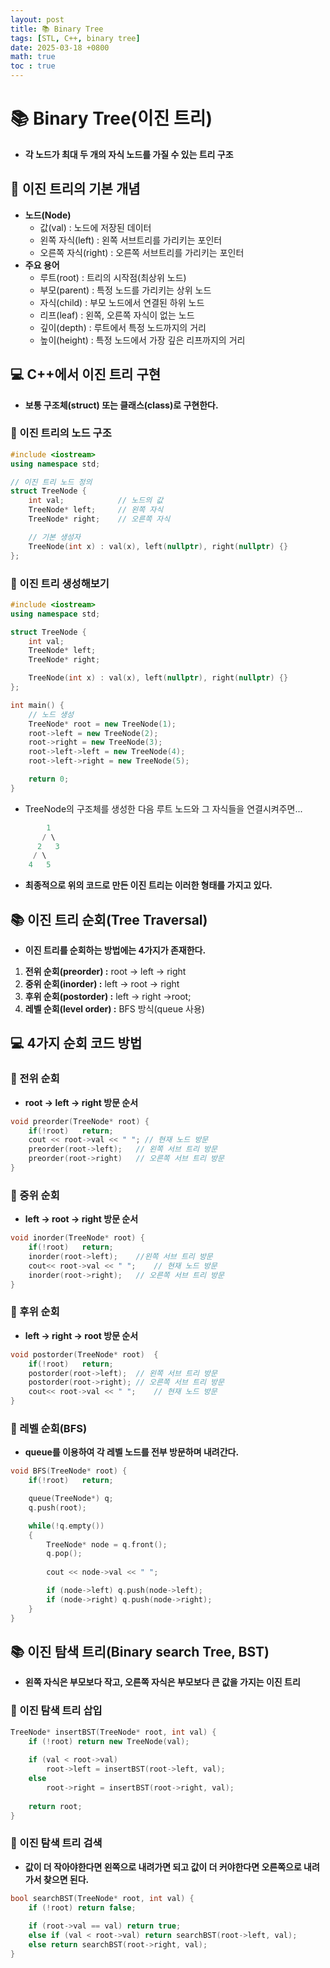 ```yaml
---
layout: post
title: 📚 Binary Tree
tags: [STL, C++, binary tree]
date: 2025-03-18 +0800
math: true
toc : true
---
```




# 📚 Binary Tree(이진 트리)

- **각 노드가 최대 두 개의 자식 노드를 가질 수 있는 트리 구조**



## 🔎 이진 트리의 기본 개념

- **노드(Node)**
  - 값(val) : 노드에 저장된 데이터
  - 왼쪽 자식(left) : 왼쪽 서브트리를 가리키는 포인터
  - 오른쪽 자식(right) : 오른쪽 서브트리를 가리키는 포인터
- **주요 용어**
  - 루트(root) : 트리의 시작점(최상위 노드)
  - 부모(parent) : 특정 노드를 가리키는 상위 노드
  - 자식(child) : 부모 노드에서 연결된 하위 노드
  - 리프(leaf) : 왼쪽, 오른쪽 자식이 없는 노드
  - 깊이(depth) : 루트에서 특정 노드까지의 거리
  - 높이(height) : 특정 노드에서 가장 깊은 리프까지의 거리




## 💻 C++에서 이진 트리 구현

- **보통 구조체(struct) 또는 클래스(class)로 구현한다.**

### 📌 이진 트리의 노드 구조

```cpp
#include <iostream>
using namespace std;

// 이진 트리 노드 정의
struct TreeNode {
    int val;            // 노드의 값
    TreeNode* left;     // 왼쪽 자식
    TreeNode* right;    // 오른쪽 자식

    // 기본 생성자
    TreeNode(int x) : val(x), left(nullptr), right(nullptr) {}
};
```



### 📌 이진 트리 생성해보기

```cpp
#include <iostream>
using namespace std;

struct TreeNode {
    int val;
    TreeNode* left;
    TreeNode* right;

    TreeNode(int x) : val(x), left(nullptr), right(nullptr) {}
};

int main() {
    // 노드 생성
    TreeNode* root = new TreeNode(1);
    root->left = new TreeNode(2);
    root->right = new TreeNode(3);
    root->left->left = new TreeNode(4);
    root->left->right = new TreeNode(5);

    return 0;
}
```
- TreeNode의 구조체를 생성한 다음 루트 노드와 그 자식들을 연결시켜주면...

```cpp
        1
       / \
      2   3
     / \
    4   5
```

- **최종적으로 위의 코드로 만든 이진 트리는 이러한 형태를 가지고 있다.**




## 📚 이진 트리 순회(Tree Traversal)

- **이진 트리를 순회하는 방법에는 4가지가 존재한다.**

1. **전위 순회(preorder) :** root -> left -> right
2. **중위 순회(inorder) :** left -> root -> right
3. **후위 순회(postorder) :** left -> right ->root;
4. **레벨 순회(level order) :** BFS 방식(queue 사용)




## 💻 4가지 순회 코드 방법

### 🚀 전위 순회
- **root -> left -> right 방문 순서**

```cpp
void preorder(TreeNode* root) {
    if(!root)   return;
    cout << root->val << " "; // 현재 노드 방문
    preorder(root->left);   // 왼쪽 서브 트리 방문
    preorder(root->right)   // 오른쪽 서브 트리 방문
}
```


### 🚀 중위 순회
- **left -> root -> right 방문 순서**

```cpp
void inorder(TreeNode* root) {
    if(!root)   return;
    inorder(root->left);    //왼쪽 서브 트리 방문
    cout<< root->val << " ";    // 현재 노드 방문
    inorder(root->right);   // 오른쪽 서브 트리 방문
}
```



### 🚀 후위 순회
- **left -> right -> root 방문 순서**

```cpp
void postorder(TreeNode* root)  {
    if(!root)   return;
    postorder(root->left);  // 왼쪽 서브 트리 방문
    postorder(root->right); // 오른쪽 서브 트리 방문
    cout<< root->val << " ";    // 현재 노드 방문
}
```



### 🚀 레벨 순회(BFS)

- **queue를 이용하여 각 레벨 노드를 전부 방문하며 내려간다.**

```cpp
void BFS(TreeNode* root) {
    if(!root)   return;

    queue(TreeNode*) q;
    q.push(root);

    while(!q.empty())
    {
        TreeNode* node = q.front();
        q.pop();
        
        cout << node->val << " ";

        if (node->left) q.push(node->left);
        if (node->right) q.push(node->right);
    }
}
```



## 📚 이진 탐색 트리(Binary search Tree, BST)
- **왼쪽 자식은 부모보다 작고, 오른쪽 자식은 부모보다 큰 값을 가지는 이진 트리**


### 📌 이진 탐색 트리 삽입

```cpp
TreeNode* insertBST(TreeNode* root, int val) {
    if (!root) return new TreeNode(val);
    
    if (val < root->val)
        root->left = insertBST(root->left, val);
    else
        root->right = insertBST(root->right, val);
    
    return root;
}
```


### 📌 이진 탐색 트리 검색
- **값이 더 작아야한다면 왼쪽으로 내려가면 되고 값이 더 커야한다면 오른쪽으로 내려가서 찾으면 된다.**

```cpp
bool searchBST(TreeNode* root, int val) {
    if (!root) return false;
    
    if (root->val == val) return true;
    else if (val < root->val) return searchBST(root->left, val);
    else return searchBST(root->right, val);
}
```